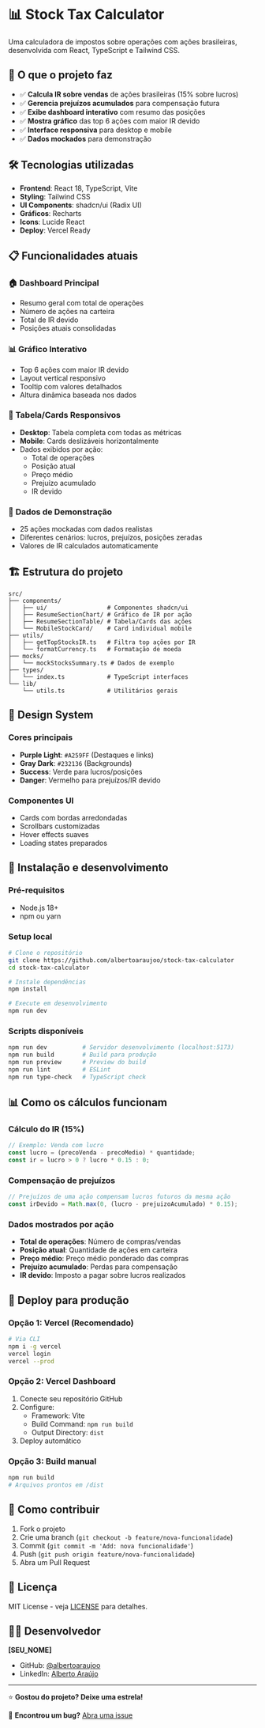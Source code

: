 # 📊 Stock Tax Calculator

Uma calculadora de impostos sobre operações com ações brasileiras, desenvolvida com React, TypeScript e Tailwind CSS.

## 🚀 O que o projeto faz

- ✅ **Calcula IR sobre vendas** de ações brasileiras (15% sobre lucros)
- ✅ **Gerencia prejuízos acumulados** para compensação futura
- ✅ **Exibe dashboard interativo** com resumo das posições
- ✅ **Mostra gráfico** das top 6 ações com maior IR devido
- ✅ **Interface responsiva** para desktop e mobile
- ✅ **Dados mockados** para demonstração

## 🛠️ Tecnologias utilizadas

- **Frontend**: React 18, TypeScript, Vite
- **Styling**: Tailwind CSS
- **UI Components**: shadcn/ui (Radix UI)
- **Gráficos**: Recharts
- **Icons**: Lucide React
- **Deploy**: Vercel Ready

## 📋 Funcionalidades atuais

### 🏠 **Dashboard Principal**

- Resumo geral com total de operações
- Número de ações na carteira
- Total de IR devido
- Posições atuais consolidadas

### 📊 **Gráfico Interativo**

- Top 6 ações com maior IR devido
- Layout vertical responsivo
- Tooltip com valores detalhados
- Altura dinâmica baseada nos dados

### 📱 **Tabela/Cards Responsivos**

- **Desktop**: Tabela completa com todas as métricas
- **Mobile**: Cards deslizáveis horizontalmente
- Dados exibidos por ação:
  - Total de operações
  - Posição atual
  - Preço médio
  - Prejuízo acumulado
  - IR devido

### 🎯 **Dados de Demonstração**

- 25 ações mockadas com dados realistas
- Diferentes cenários: lucros, prejuízos, posições zeradas
- Valores de IR calculados automaticamente

## 🏗️ Estrutura do projeto

```
src/
├── components/
│   ├── ui/                 # Componentes shadcn/ui
│   ├── ResumeSectionChart/ # Gráfico de IR por ação
│   ├── ResumeSectionTable/ # Tabela/Cards das ações
│   └── MobileStockCard/    # Card individual mobile
├── utils/
│   ├── getTopStocksIR.ts   # Filtra top ações por IR
│   └── formatCurrency.ts   # Formatação de moeda
├── mocks/
│   └── mockStocksSummary.ts # Dados de exemplo
├── types/
│   └── index.ts            # TypeScript interfaces
└── lib/
    └── utils.ts            # Utilitários gerais
```

## 🎨 Design System

### Cores principais

- **Purple Light**: `#A259FF` (Destaques e links)
- **Gray Dark**: `#232136` (Backgrounds)
- **Success**: Verde para lucros/posições
- **Danger**: Vermelho para prejuízos/IR devido

### Componentes UI

- Cards com bordas arredondadas
- Scrollbars customizadas
- Hover effects suaves
- Loading states preparados

## 🔧 Instalação e desenvolvimento

### Pré-requisitos

- Node.js 18+
- npm ou yarn

### Setup local

```bash
# Clone o repositório
git clone https://github.com/albertoaraujoo/stock-tax-calculator
cd stock-tax-calculator

# Instale dependências
npm install

# Execute em desenvolvimento
npm run dev
```

### Scripts disponíveis

```bash
npm run dev          # Servidor desenvolvimento (localhost:5173)
npm run build        # Build para produção
npm run preview      # Preview do build
npm run lint         # ESLint
npm run type-check   # TypeScript check
```

## 📊 Como os cálculos funcionam

### Cálculo do IR (15%)

```typescript
// Exemplo: Venda com lucro
const lucro = (precoVenda - precoMedio) * quantidade;
const ir = lucro > 0 ? lucro * 0.15 : 0;
```

### Compensação de prejuízos

```typescript
// Prejuízos de uma ação compensam lucros futuros da mesma ação
const irDevido = Math.max(0, (lucro - prejuizoAcumulado) * 0.15);
```

### Dados mostrados por ação

- **Total de operações**: Número de compras/vendas
- **Posição atual**: Quantidade de ações em carteira
- **Preço médio**: Preço médio ponderado das compras
- **Prejuízo acumulado**: Perdas para compensação
- **IR devido**: Imposto a pagar sobre lucros realizados

## 🚀 Deploy para produção

### Opção 1: Vercel (Recomendado)

```bash
# Via CLI
npm i -g vercel
vercel login
vercel --prod
```

### Opção 2: Vercel Dashboard

1. Conecte seu repositório GitHub
2. Configure:
   - Framework: Vite
   - Build Command: `npm run build`
   - Output Directory: `dist`
3. Deploy automático

### Opção 3: Build manual

```bash
npm run build
# Arquivos prontos em /dist
```

## 🤝 Como contribuir

1. Fork o projeto
2. Crie uma branch (`git checkout -b feature/nova-funcionalidade`)
3. Commit (`git commit -m 'Add: nova funcionalidade'`)
4. Push (`git push origin feature/nova-funcionalidade`)
5. Abra um Pull Request

## 📄 Licença

MIT License - veja [LICENSE](LICENSE) para detalhes.

## 👨‍💻 Desenvolvedor

**[SEU_NOME]**

- GitHub: [@albertoaraujoo](https://github.com/albertoaraujoo)
- LinkedIn: [Alberto Araújo](https://www.linkedin.com/in/albertoaraujoo/)

---

⭐ **Gostou do projeto? Deixe uma estrela!**

🐛 **Encontrou um bug?** [Abra uma issue](https://github.com/SEU_USUARIO/stock-tax-calculator/issues)
